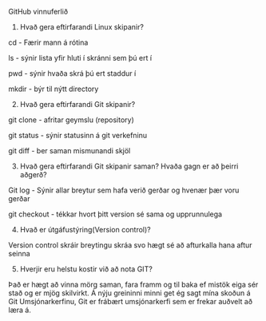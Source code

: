 GitHub vinnuferlið

1. Hvað gera eftirfarandi Linux skipanir?

cd - Færir mann á rótina

ls - sýnir lista yfir hluti í skránni sem þú ert í

pwd - sýnir hvaða skrá þú ert staddur í

mkdir - býr til nýtt directory

2. Hvað gera eftirfarandi Git skipanir?

git clone - afritar geymslu (repository)

git status - sýnir statusinn á git verkefninu

git diff - ber saman mismunandi skjöl

3. Hvað gera eftirfarandi Git skipanir saman? Hvaða gagn er að þeirri aðgerð?

Git log - Sýnir allar breytur sem hafa verið gerðar og hvenær þær voru gerðar

git checkout - tékkar hvort þitt version sé sama og upprunnulega

4. Hvað er útgáfustýring(Version control)?

 Version control skráir breytingu skráa svo hægt sé að afturkalla hana aftur seinna

 5. Hverjir eru helstu kostir við að nota GIT?
 
Það er hægt að vinna mörg saman, fara framm og til baka ef mistök eiga sér stað og er mjög skilvirkt.
Á nýju greininni minni get ég sagt mína skoðun á Git Umsjónarkerfinu, Git er frábært umsjónarkerfi sem er frekar auðvelt að læra á.
